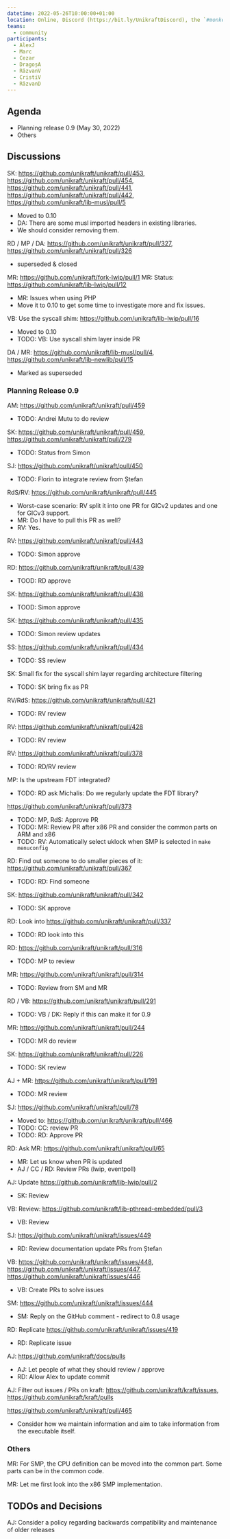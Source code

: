 ```yaml
---
datetime: 2022-05-26T10:00:00+01:00
location: Online, Discord (https://bit.ly/UnikraftDiscord), the `#monkey-business` voice channel
teams:
  - community
participants:
  - AlexJ
  - Marc
  - Cezar
  - DragoșA
  - RăzvanV
  - CristiV
  - RăzvanD
---
```


## Agenda

* Planning release 0.9 (May 30, 2022)
* Others

## Discussions

SK: https://github.com/unikraft/unikraft/pull/453, https://github.com/unikraft/unikraft/pull/454, https://github.com/unikraft/unikraft/pull/441, https://github.com/unikraft/unikraft/pull/442, https://github.com/unikraft/lib-musl/pull/5
* Moved to 0.10
* DA: There are some musl imported headers in existing libraries.
* We should consider removing them.

RD / MP / DA: https://github.com/unikraft/unikraft/pull/327, https://github.com/unikraft/unikraft/pull/326
* superseded & closed

MR: https://github.com/unikraft/fork-lwip/pull/1
MR: Status: https://github.com/unikraft/lib-lwip/pull/12
* MR: Issues when using PHP
* Move it to 0.10 to get some time to investigate more and fix issues.

VB: Use the syscall shim: https://github.com/unikraft/lib-lwip/pull/16
* Moved to 0.10
* TODO: VB: Use syscall shim layer inside PR

DA / MR: https://github.com/unikraft/lib-musl/pull/4, https://github.com/unikraft/lib-newlib/pull/15
* Marked as superseded

### Planning Release 0.9

AM: https://github.com/unikraft/unikraft/pull/459
* TODO: Andrei Mutu to do review

SK: https://github.com/unikraft/unikraft/pull/459, https://github.com/unikraft/unikraft/pull/279
* TODO: Status from Simon

SJ: https://github.com/unikraft/unikraft/pull/450
* TODO: Florin to integrate review from Ștefan

RdS/RV: https://github.com/unikraft/unikraft/pull/445
* Worst-case scenario: RV split it into one PR for GICv2 updates and one for GICv3 support.
* MR: Do I have to pull this PR as well?
* RV: Yes.

RV: https://github.com/unikraft/unikraft/pull/443
* TODO: Simon approve

RD: https://github.com/unikraft/unikraft/pull/439
* TOOD: RD approve

SK: https://github.com/unikraft/unikraft/pull/438
* TOOD: Simon approve

SK: https://github.com/unikraft/unikraft/pull/435
* TODO: Simon review updates

SS: https://github.com/unikraft/unikraft/pull/434
* TODO: SS review

SK: Small fix for the syscall shim layer regarding architecture filtering
* TODO: SK bring fix as PR

RV/RdS: https://github.com/unikraft/unikraft/pull/421
* TODO: RV review

RV: https://github.com/unikraft/unikraft/pull/428
* TODO: RV review

RV: https://github.com/unikraft/unikraft/pull/378
* TODO: RD/RV review

MP: Is the upstream FDT integrated?
* TODO: RD ask Michalis: Do we regularly update the FDT library?

https://github.com/unikraft/unikraft/pull/373
* TODO: MP, RdS: Approve PR
* TODO: MR: Review PR after x86 PR and consider the common parts on ARM and x86
* TODO: RV: Automatically select uklock when SMP is selected in `make menuconfig`

RD: Find out someone to do smaller pieces of it: https://github.com/unikraft/unikraft/pull/367
* TODO: RD: Find someone

SK: https://github.com/unikraft/unikraft/pull/342
* TODO: SK approve

RD: Look into https://github.com/unikraft/unikraft/pull/337
* TODO: RD look into this

RD: https://github.com/unikraft/unikraft/pull/316
* TODO: MP to review

MR: https://github.com/unikraft/unikraft/pull/314
* TODO: Review from SM and MR

RD / VB: https://github.com/unikraft/unikraft/pull/291
* TODO: VB / DK: Reply if this can make it for 0.9

MR: https://github.com/unikraft/unikraft/pull/244
* TODO: MR do review

SK: https://github.com/unikraft/unikraft/pull/226
* TODO: SK review

AJ + MR: https://github.com/unikraft/unikraft/pull/191
* TODO: MR review

SJ: https://github.com/unikraft/unikraft/pull/78
* Moved to: https://github.com/unikraft/unikraft/pull/466
* TODO: CC: review PR
* TODO: RD: Approve PR

RD: Ask MR: https://github.com/unikraft/unikraft/pull/65
* MR: Let us know when PR is updated
* AJ / CC / RD: Review PRs (lwip, eventpoll)

AJ: Update https://github.com/unikraft/lib-lwip/pull/2
* SK: Review

VB: Review: https://github.com/unikraft/lib-pthread-embedded/pull/3
* VB: Review

SJ: https://github.com/unikraft/unikraft/issues/449
* RD: Review documentation update PRs from Ștefan

VB: https://github.com/unikraft/unikraft/issues/448, https://github.com/unikraft/unikraft/issues/447, https://github.com/unikraft/unikraft/issues/446
* VB: Create PRs to solve issues

SM: https://github.com/unikraft/unikraft/issues/444
* SM: Reply on the GitHub comment - redirect to 0.8 usage

RD: Replicate https://github.com/unikraft/unikraft/issues/419
* RD: Replicate issue

AJ: https://github.com/unikraft/docs/pulls
* AJ: Let people of what they should review / approve
* RD: Allow Alex to update commit

AJ: Filter out issues / PRs on kraft: https://github.com/unikraft/kraft/issues, https://github.com/unikraft/kraft/pulls

https://github.com/unikraft/unikraft/pull/465
* Consider how we maintain information and aim to take information from the executable itself.

### Others

MR: For SMP, the CPU definition can be moved into the common part.
Some parts can be in the common code.

MR: Let me first look into the x86 SMP implementation.

## TODOs and Decisions

AJ: Consider a policy regarding backwards compatibility and maintenance of older releases
